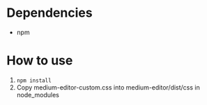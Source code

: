 # Dependencies

* npm

# How to use

1. ```npm install```
2. Copy medium-editor-custom.css into medium-editor/dist/css in node_modules
